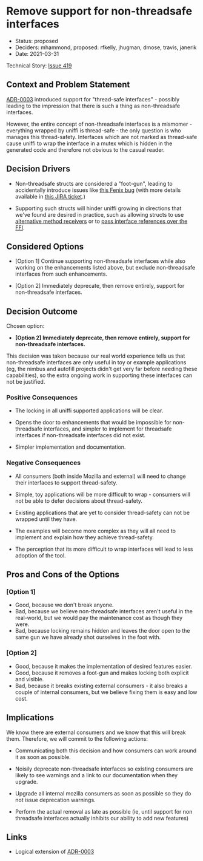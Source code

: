 # Remove support for non-threadsafe interfaces

* Status: proposed
* Deciders: mhammond, proposed: rfkelly, jhugman, dmose, travis, janerik
* Date: 2021-03-31

Technical Story: [Issue 419](https://github.com/mozilla/uniffi-rs/issues/419)

## Context and Problem Statement

[ADR-0003](0003-threadsafe-interfaces.md) introduced support for "thread-safe
interfaces" - possibly leading to the impression that there is such a thing as
non-threadsafe interfaces.

However, the entire concept of non-threadsafe interfaces is a mismomer -
everything wrapped by uniffi is thread-safe - the only question is who manages
this thread-safety. Interfaces which are not marked as thread-safe cause uniffi
to wrap the interface in a mutex which is hidden in the generated code and
therefore not obvious to the casual reader.

## Decision Drivers

* Non-threadsafe structs are considered a "foot-gun", leading to accidentally
  introduce issues like [this Fenix bug](https://github.com/mozilla-mobile/fenix/issues/17086)
  (with more details available in [this JIRA ticket](https://jira.mozilla.com/browse/SDK-157).)

* Supporting such structs will hinder uniffi growing in directions that we've
  found are desired in practice, such as allowing structs to use [alternative
  method receivers](https://github.com/mozilla/uniffi-rs/issues/417) or to
  [pass interface references over the FFI](https://github.com/mozilla/uniffi-rs/issues/419).

## Considered Options

* [Option 1] Continue supporting non-threadsafe interfaces while also working
  on the enhancements listed above, but exclude non-threadsafe interfaces from
  such enhancements.

* [Option 2] Immediately deprecate, then remove entirely, support for
  non-threadsafe interfaces.

## Decision Outcome

Chosen option:

* **[Option 2] Immediately deprecate, then remove entirely, support for
  non-threadsafe interfaces.**

This decision was taken because our real world experience tells us that
non-threadsafe interfaces are only useful in toy or example applications (eg,
the nimbus and autofill projects didn't get very far before needing these
capabilities), so the extra ongoing work in supporting these interfaces can not
be justified.

### Positive Consequences

* The locking in all uniffi supported applications will be clear.

* Opens the door to enhancements that would be impossible for non-threadsafe
  interfaces, and simpler to implement for threadsafe interfaces if
  non-threadsafe interfaces did not exist.

* Simpler implementation and documentation.

### Negative Consequences

* All consumers (both inside Mozilla and external) will need to change their
  interfaces to support thread-safety.

* Simple, toy applications will be more difficult to wrap - consumers will not
  be able to defer decisions about thread-safety.

* Existing applications that are yet to consider thread-safety can not be
  wrapped until they have.

* The examples will become more complex as they will all need to implement and
  explain how they achieve thread-safety.

* The perception that its more difficult to wrap interfaces will lead to less
  adoption of the tool.

## Pros and Cons of the Options

### [Option 1]

* Good, because we don't break anyone.
* Bad, because we believe non-threadsafe interfaces aren't useful in the
  real-world, but we would pay the maintenance cost as though they were.
* Bad, because locking remains hidden and leaves the door open to the same
  gun we have already shot ourselves in the foot with.

### [Option 2]

* Good, because it makes the implementation of desired features easier.
* Good, because it removes a foot-gun and makes locking both explicit and
  visible.
* Bad, because it breaks existing external consumers - it also breaks a couple
  of internal consumers, but we believe fixing them is easy and low cost.

## Implications

We know there are external consumers and we know that this will break them.
Therefore, we will commit to the following actions:

* Communicating both this decision and how consumers can work around it as soon
  as possible.

* Noisily deprecate non-threadsafe interfaces so existing consumers are likely
  to see warnings and a link to our documentation when they upgrade.

* Upgrade all internal mozilla consumers as soon as possible so they do not
  issue deprecation warnings.

* Perform the actual removal as late as possible (ie, until support for non
  threadsafe interfaces actually inhibits our ability to add new features)

## Links

* Logical extension of [ADR-0003](0003-threadsafe-interfaces.md)
